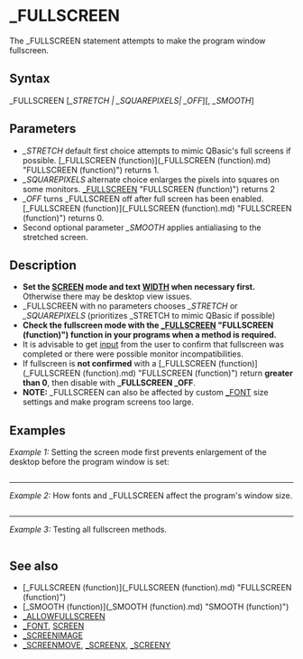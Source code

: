 # _FULLSCREEN

The _FULLSCREEN statement attempts to make the program window fullscreen.

  

## Syntax

_FULLSCREEN [*_STRETCH | _SQUAREPIXELS| _OFF*][, *_SMOOTH*]
  

## Parameters

* *_STRETCH* default first choice attempts to mimic QBasic's full screens if possible. [_FULLSCREEN (function)](_FULLSCREEN (function).md) "FULLSCREEN (function)") returns 1.
* *_SQUAREPIXELS* alternate choice enlarges the pixels into squares on some monitors. [_FULLSCREEN](_FULLSCREEN.md) "FULLSCREEN (function)") returns 2
* *_OFF* turns _FULLSCREEN off after full screen has been enabled. [_FULLSCREEN (function)](_FULLSCREEN (function).md) "FULLSCREEN (function)") returns 0.
* Second optional parameter *_SMOOTH* applies antialiasing to the stretched screen.

  

## Description

* **Set the [SCREEN](SCREEN.md) mode and text [WIDTH](WIDTH.md) when necessary first.** Otherwise there may be desktop view issues.
* _FULLSCREEN with no parameters chooses *_STRETCH* or *_SQUAREPIXELS* (prioritizes _STRETCH to mimic QBasic if possible)
* **Check the fullscreen mode with the [_FULLSCREEN](_FULLSCREEN.md) "FULLSCREEN (function)") function in your programs when a method is required.**
* It is advisable to get [input](input.md) from the user to confirm that fullscreen was completed or there were possible monitor incompatibilities.
* If fullscreen is **not confirmed** with a [_FULLSCREEN (function)](_FULLSCREEN (function).md) "FULLSCREEN (function)") return **greater than 0**, then disable with **_FULLSCREEN _OFF**.
* **NOTE:** _FULLSCREEN can also be affected by custom [_FONT](_FONT.md) size settings and make program screens too large.

  

## Examples

*Example 1:* Setting the screen mode first prevents enlargement of the desktop before the program window is set:

``` [SCREEN](SCREEN.md) 12 _FULLSCREEN [IF](IF.md) [_FULLSCREEN](_FULLSCREEN.md) "FULLSCREEN (function)") = 0 [THEN](THEN.md) _FULLSCREEN [_OFF](_OFF.md) 'check that a full screen mode initialized  [LINE](LINE.md) (100, 100)-(500, 400), 13, BF  
```

---

*Example 2:* How fonts and _FULLSCREEN affect the program's window size.

``` [SCREEN](SCREEN.md) 0 [DO](DO.md)     [PRINT](PRINT.md)     [LINE INPUT](LINE INPUT.md) "Enter MODE 1) ENLARGE WINDOW  2) FULL _SQUAREPIXELS  3) FULL _STRETCH: ", WMODE$     [PRINT](PRINT.md)     [IF](IF.md) WMODE$ = "1" [THEN](THEN.md) [INPUT](INPUT.md) "SIZE 1 TO 9: ", ENLARGE%      [SELECT CASE](SELECT CASE.md) ENLARGE%         [CASE](CASE.md) 1, 2, 3, 4, 5: STYLE$ = "MONOSPACE, BOLD"         [CASE](CASE.md) 6, 7, 8, 9: STYLE$ = "MONOSPACE"         [CASE](CASE.md) [ELSE](ELSE.md): STYLE$ = "MONOSPACE"     [END SELECT](END SELECT.md)      [SELECT CASE](SELECT CASE.md) WMODE$         [CASE](CASE.md) "1"             full = [_FULLSCREEN](_FULLSCREEN.md) "FULLSCREEN (function)")             [IF](IF.md) full > 0 [THEN](THEN.md) _FULLSCREEN [_OFF](_OFF.md)             f& = [_LOADFONT](_LOADFONT.md)("c:\windows\fonts\lucon.ttf", 13 + ENLARGE%, STYLE$)             [_FONT](_FONT.md) f&         [CASE](CASE.md) "2"             _FULLSCREEN [_SQUAREPIXELS](_SQUAREPIXELS.md)             full = [_FULLSCREEN](_FULLSCREEN.md) "FULLSCREEN (function)")             [IF](IF.md) full = 0 [THEN](THEN.md) [GOSUB](GOSUB.md) FCHECK         [CASE](CASE.md) "3"             _FULLSCREEN [_STRETCH](_STRETCH.md)             full = [_FULLSCREEN](_FULLSCREEN.md) "FULLSCREEN (function)")             [IF](IF.md) full = 0 [THEN](THEN.md) [GOSUB](GOSUB.md) FCHECK     [END SELECT](END SELECT.md)      mode = [_FULLSCREEN](_FULLSCREEN.md) "FULLSCREEN (function)")     [PRINT](PRINT.md)     [PRINT](PRINT.md) "_FULLSCREEN mode ="; mode,     [PRINT](PRINT.md) "PRESS ESC TO END OR ENTER TO CONTINUE..."      [DO](DO.md): [SLEEP](SLEEP.md): B$ = [INKEY$](INKEY$.md): [LOOP UNTIL](LOOP UNTIL.md) B$ = [CHR$](CHR$.md)(13) [OR](OR.md) "OR (boolean)") B$ = [CHR$](CHR$.md)(27)      [GOSUB](GOSUB.md) ClearFont  [LOOP UNTIL](LOOP UNTIL.md) B$ = [CHR$](CHR$.md)(27) [GOSUB](GOSUB.md) ClearFont [END](END.md)  FCHECK: Z3 = [TIMER](TIMER.md) "TIMER (function)") [DO](DO.md)     [IF](IF.md) [TIMER](TIMER.md) "TIMER (function)") < Z3 [THEN](THEN.md) Z3 = Z3 - [TIMER](TIMER.md) "TIMER (function)")     [IF](IF.md) [TIMER](TIMER.md) "TIMER (function)") - Z3 > 4 [THEN](THEN.md) [EXIT DO](EXIT DO.md) [LOOP](LOOP.md) full = [_FULLSCREEN](_FULLSCREEN.md) "FULLSCREEN (function)") [IF](IF.md) full = 0 [THEN](THEN.md) _FULLSCREEN [_OFF](_OFF.md): [SOUND](SOUND.md) 100, .75 [RETURN](RETURN.md)  ClearFont: [IF](IF.md) f& > 0 [THEN](THEN.md)     [_FONT](_FONT.md) 16 'select inbuilt 8x16 default font     [_FREEFONT](_FREEFONT.md) f& [END IF](END IF.md) [RETURN](RETURN.md)  
```

---

*Example 3:* Testing all fullscreen methods.

``` [PRINT](PRINT.md) "Hello, world!" [PRINT](PRINT.md) "Hit 1 for windowed mode;" [PRINT](PRINT.md) "    2 for _STRETCH" [PRINT](PRINT.md) "    3 for _SQUAREPIXELS" [PRINT](PRINT.md) "    4 for _STRETCH, _SMOOTH" [PRINT](PRINT.md) "    5 for _SQUAREPIXELS, _SMOOTH" [DO](DO.md)     k$ = [INKEY$](INKEY$.md)     [SELECT CASE](SELECT CASE.md) [VAL](VAL.md)(k$)         [CASE](CASE.md) 1             _FULLSCREEN [_OFF](_OFF.md)         [CASE](CASE.md) 2             _FULLSCREEN [_STRETCH](_STRETCH.md)         [CASE](CASE.md) 3             _FULLSCREEN [_SQUAREPIXELS](_SQUAREPIXELS.md)         [CASE](CASE.md) 4             _FULLSCREEN [_STRETCH](_STRETCH.md) , [_SMOOTH](_SMOOTH.md) "SMOOTH (function)")         [CASE](CASE.md) 5             _FULLSCREEN [_SQUAREPIXELS](_SQUAREPIXELS.md) , [_SMOOTH](_SMOOTH.md) "SMOOTH (function)")     [END SELECT](END SELECT.md)     [_LIMIT](_LIMIT.md) 30 [LOOP UNTIL](LOOP UNTIL.md) [_EXIT](_EXIT.md) "EXIT (function)") [SYSTEM](SYSTEM.md)  
```

  

## See also

* [_FULLSCREEN (function)](_FULLSCREEN (function).md) "FULLSCREEN (function)")
* [_SMOOTH (function)](_SMOOTH (function).md) "SMOOTH (function)")
* [_ALLOWFULLSCREEN](_ALLOWFULLSCREEN.md)
* [_FONT](_FONT.md), [SCREEN](SCREEN.md)
* [_SCREENIMAGE](_SCREENIMAGE.md)
* [_SCREENMOVE](_SCREENMOVE.md), [_SCREENX](_SCREENX.md), [_SCREENY](_SCREENY.md)

  
